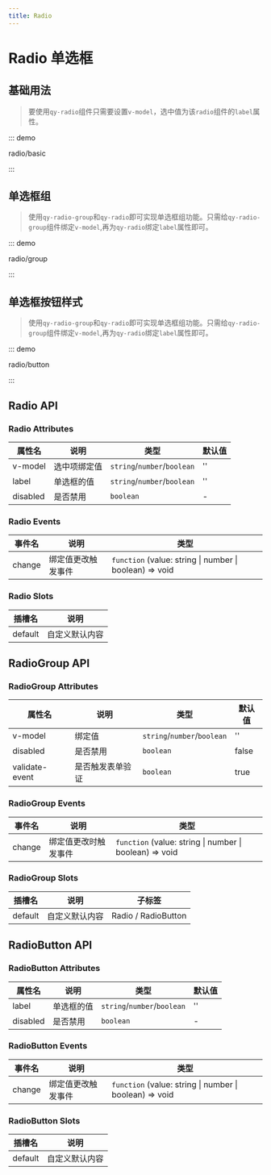 ```yaml
---
title: Radio
---
```


# Radio 单选框

## 基础用法

> 要使用`qy-radio`组件只需要设置`v-model`，选中值为该`radio`组件的`label`属性。

::: demo

radio/basic

:::

## 单选框组

> 使用`qy-radio-group`和`qy-radio`即可实现单选框组功能。只需给`qy-radio-group`组件绑定`v-model`,再为`qy-radio`绑定`label`属性即可。

::: demo

radio/group

:::

## 单选框按钮样式

> 使用`qy-radio-group`和`qy-radio`即可实现单选框组功能。只需给`qy-radio-group`组件绑定`v-model`,再为`qy-radio`绑定`label`属性即可。

::: demo

radio/button

:::


## Radio API
### Radio Attributes

属性名     | 说明 | 类型 | 默认值
----------| ------------ | ---- | ---
v-model   |  选中项绑定值  | `string`/`number`/`boolean` | ''
label     |  单选框的值    | `string`/`number`/`boolean` | ''
disabled  |  是否禁用      | `boolean` | -

### Radio Events
事件名  | 说明             | 类型
------ | --------------- | ---
change | 绑定值更改触发事件 | `function` <qy-element-enum>(value: string \| number \| boolean) => void</qy-element-enum>

### Radio Slots
插槽名   | 说明
------- | --- 
default | 自定义默认内容

## RadioGroup API
### RadioGroup Attributes

属性名     | 说明 | 类型 | 默认值
----------| ------------ | ---- | ---
v-model   |  绑定值  | `string`/`number`/`boolean` | ''
disabled  |  是否禁用      | `boolean` | false
validate-event | 是否触发表单验证 | `boolean` | true

### RadioGroup Events
事件名  | 说明             | 类型
------ | --------------- | ---
change | 绑定值更改时触发事件 | `function` <qy-element-enum>(value: string \| number \| boolean) => void</qy-element-enum>

### RadioGroup Slots
插槽名   | 说明         | 子标签
------- | -----------  | ---
default | 自定义默认内容 | Radio / RadioButton

## RadioButton API
### RadioButton Attributes

属性名     | 说明 | 类型 | 默认值
----------| ------------ | ---- | ---
label     |  单选框的值    | `string`/`number`/`boolean` | ''
disabled  |  是否禁用      | `boolean` | -

### RadioButton Events
事件名  | 说明             | 类型
------ | --------------- | ---
change | 绑定值更改触发事件 | `function` <qy-element-enum>(value: string \| number \| boolean) => void</qy-element-enum>

### RadioButton Slots
插槽名   | 说明
------- | --- 
default | 自定义默认内容